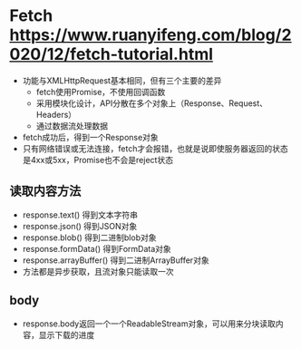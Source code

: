 # Fetch https://www.ruanyifeng.com/blog/2020/12/fetch-tutorial.html
- 功能与XMLHttpRequest基本相同，但有三个主要的差异
  - fetch使用Promise，不使用回调函数
  - 采用模块化设计，API分散在多个对象上（Response、Request、Headers）
  - 通过数据流处理数据
- fetch成功后，得到一个Response对象
- 只有网络错误或无法连接，fetch才会报错，也就是说即使服务器返回的状态是4xx或5xx，Promise也不会是reject状态

## 读取内容方法
- response.text()   得到文本字符串
- response.json()   得到JSON对象
- response.blob()   得到二进制blob对象
- response.formData()   得到FormData对象
- response.arrayBuffer()    得到二进制ArrayBuffer对象
- 方法都是异步获取，且流对象只能读取一次

## body
- response.body返回一个一个ReadableStream对象，可以用来分块读取内容，显示下载的进度